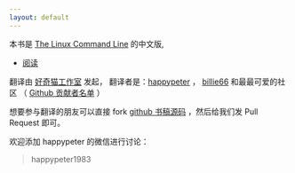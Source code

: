 ```yaml
---
layout: default
---
```


本书是 [The Linux Command Line](http://linuxcommand.org/) 的中文版,

* [阅读](book)

翻译由 <a href="https://haoqicat.com/">好奇猫工作室</a> 发起， 翻译者是：<a href="https://github.com/happypeter">happypeter</a> ， <a href="http://github.com/billie66">billie66</a> 和最最可爱的社区
（ <a href="https://github.com/billie66/TLCL/graphs/contributors">Github 贡献者名单</a> ）

想要参与翻译的朋友可以直接 fork [github 书稿源码](https://github.com/billie66/TLCL) ，然后给我们发 Pull Request 即可。

欢迎添加 happypeter 的微信进行讨论：

<blockquote>
happypeter1983
</blockquote>
